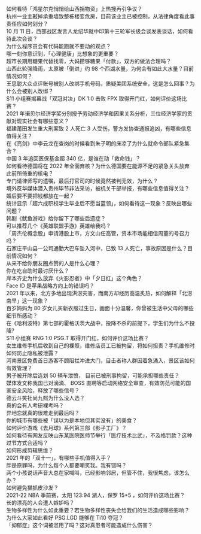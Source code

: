 如何看待「鸿星尔克悄悄给山西捐物资」上热搜再引争议？  
杭州一业主敲掉承重墙致整栋楼变危房，目前该业主已被控制，从法律角度看此事责任应如何划分？  
10 月 11 日，西部战区发言人龙绍华就中印第十三轮军长级会谈发表谈话，如何看待此次会谈？  
为什么程序员会有代码能跑就不要动的观点？  
哪一刻你意识到，「心理健康」比想象的更重要？  
超市长期用糖果代替找零，大妈攒够糖果「付款」，双方的做法合理吗？  
山西此轮强降雨，太原被「倒进」约 98 个西湖水量，为何会有如此大水量？目前情况如何？  
王思聪大众点评账号被别人改绑手机号码，质疑美团系统安全，这是怎么回事？为什么会被别人改绑？  
S11 小组赛揭幕战「双冠对决」DK 1:0 击败 FPX 取得开门红，如何评价这场比赛？  
2021 年诺贝尔经济学奖分别授予劳动经济学和因果关系分析，三位经济学家的贡献对现实社会有哪些意义？  
福建莆田发生重大刑案致 2 人死亡 3 人受伤，警方发协查通报追凶，有哪些信息值得关注？  
在《亮剑》中李云龙在查岗的时候看到朱子明的床凉了为什么就命令部队紧急集合？  
中国 3 年追回医保基金超 340 亿，是谁在动「救命钱」？  
如何看待德国将在 2022 年全面弃核？为什么德国要在能源不足的紧急关头放弃此前所倚重的核电？  
专门请律师写的遗嘱，最后打官司的时候竟然被判无效，为什么？  
境外反华媒体潜入贵州毕节非法采访，被机关干部举报，有哪些信息值得关注？  
婚后要不要把钱都放在一起？  
统计显示「超六成职校学生毕业后不愿当蓝领」，如何看待这一现象？反映出哪些问题？  
韩剧《鱿鱼游戏》给你留下了哪些后遗症？  
可以推荐几个《英雄联盟手游》英雄给我吗？  
「周杰伦概念股」申请港股上市，方文山任高管，资本市场能相信周董的号召力吗？  
石家庄平山县一公司通勤大巴车坠入河中，已致 13 人死亡，事故原因是什么？目前情况如何？  
从来不给你朋友圈点赞的人是什么心理？  
你在吃自助时最讨厌什么？  
岸本齐史为什么放弃《火影忍者》中「夕日红」这个角色？  
Face ID 是苹果战略方向上的错误吗？  
2021 年以来，北方多地出现洪涝灾害，而南方却经历高温炙热，如何解释「北涝南旱」这一现象？  
百岁妈妈为 80 岁女儿买新衣服过生日，画面十分温馨，你曾被生活中父母的哪些细节所感动？  
在《哈利波特》第七部的霍格沃茨大战中，投降不杀的前提下，学生们为什么不投降?  
S11 小组赛 RNG 1:0 PSG.T 取得开门红，如何评价这场比赛？  
女生维修手机后收到自己的裸照，维修店员工已被拘留，将如何担责？手机维修时如何防止隐私被泄露？  
河南景区免费首日游客不顾阻拦冲进大门，目击者称人群因着急涌入，景区该如何有效管理？  
男子被开除后连划 50 辆车泄愤， 目前已被刑事拘留，可能承担哪些责任？  
媒体发文称我国已对滴滴、 BOSS 直聘等启动网络安全审查，有效防范可能的国家安全风险，释放了哪些信号？  
德云斗笑社尚九熙为什么没人选？  
真的会有人考研裸考吗？  
异地恋就真的很难走到最后吗？  
你的城市有哪些被「误以为是本地但其实没有」的美食？  
如何评价游戏《去月球》系列第三部《影子工厂》？  
如何看待有网友反映山东某医院医师节举行「医疗技术比武」，不及格罚款？这种过节方式合适吗？  
如何形成剪辑思维？  
2021 年的「双十一」，有哪些手机值得入手？  
胖是原罪吗，为什么每个人都要嘲笑我。我有错吗？  
两个小孩说话声音大总在家喊叫，已经影响邻居，但管不住，我很焦虑，该怎么办？  
如何避免猫抓皮沙发？  
2021-22 NBA 季前赛，太阳 123:94 湖人，保罗 15+5 ，如何评价这场比赛？  
长的漂亮的人会遭人嫉妒吗？  
生物多样性为什么如此重要？若生物多样性丧失会给我们的生活造成哪些影响？  
为什么大家如此看好 PSG.LGD 能够在 Ti10 夺冠？  
「抑郁症」这个词被滥用了吗？这对真患者可能造成什么伤害？  

